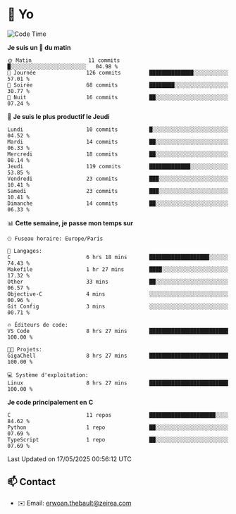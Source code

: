 # 👋 Yo

<!--START_SECTION:waka-->
![Code Time](http://img.shields.io/badge/Code%20Time-37%20hrs%201%20min-blue)

**Je suis un 🐤 du matin** 

```text
🌞 Matin                  11 commits          █░░░░░░░░░░░░░░░░░░░░░░░░   04.98 % 
🌆 Journée                126 commits         ██████████████░░░░░░░░░░░   57.01 % 
🌃 Soirée                 68 commits          ████████░░░░░░░░░░░░░░░░░   30.77 % 
🌙 Nuit                   16 commits          ██░░░░░░░░░░░░░░░░░░░░░░░   07.24 % 
```
📅 **Je suis le plus productif le Jeudi** 

```text
Lundi                    10 commits          █░░░░░░░░░░░░░░░░░░░░░░░░   04.52 % 
Mardi                    14 commits          ██░░░░░░░░░░░░░░░░░░░░░░░   06.33 % 
Mercredi                 18 commits          ██░░░░░░░░░░░░░░░░░░░░░░░   08.14 % 
Jeudi                    119 commits         █████████████░░░░░░░░░░░░   53.85 % 
Vendredi                 23 commits          ███░░░░░░░░░░░░░░░░░░░░░░   10.41 % 
Samedi                   23 commits          ███░░░░░░░░░░░░░░░░░░░░░░   10.41 % 
Dimanche                 14 commits          ██░░░░░░░░░░░░░░░░░░░░░░░   06.33 % 
```


📊 **Cette semaine, je passe mon temps sur** 

```text
🕑︎ Fuseau horaire: Europe/Paris

💬 Langages: 
C                        6 hrs 18 mins       ███████████████████░░░░░░   74.43 % 
Makefile                 1 hr 27 mins        ████░░░░░░░░░░░░░░░░░░░░░   17.32 % 
Other                    33 mins             ██░░░░░░░░░░░░░░░░░░░░░░░   06.57 % 
Objective-C              4 mins              ░░░░░░░░░░░░░░░░░░░░░░░░░   00.96 % 
Git Config               3 mins              ░░░░░░░░░░░░░░░░░░░░░░░░░   00.71 % 

🔥 Éditeurs de code: 
VS Code                  8 hrs 27 mins       █████████████████████████   100.00 % 

🐱‍💻 Projets: 
GigaChell                8 hrs 27 mins       █████████████████████████   100.00 % 

💻 Système d'exploitation: 
Linux                    8 hrs 27 mins       █████████████████████████   100.00 % 
```

**Je code principalement en C** 

```text
C                        11 repos            █████████████████████░░░░   84.62 % 
Python                   1 repo              ██░░░░░░░░░░░░░░░░░░░░░░░   07.69 % 
TypeScript               1 repo              ██░░░░░░░░░░░░░░░░░░░░░░░   07.69 % 
```




 Last Updated on 17/05/2025 00:56:12 UTC
<!--END_SECTION:waka-->

## 📫 Contact

- ✉️ Email: erwoan.thebault@zeirea.com
